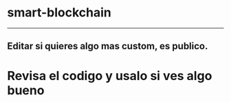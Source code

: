 # smart-blockchain
---
## Editar si quieres algo mas custom, es publico.

# Revisa el codigo y usalo si ves algo bueno